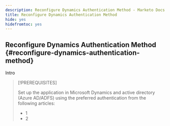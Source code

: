 ```yaml
---
description: Reconfigure Dynamics Authentication Method - Marketo Docs - Product Documentation
title: Reconfigure Dynamics Authentication Method
hide: yes
hidefromtoc: yes
---
```

## Reconfigure Dynamics Authentication Method {#reconfigure-dynamics-authentication-method}

Intro

>[!PREREQUISITES]
>
>Set up the application in Microsoft Dynamics and active directory (Azure AD/ADFS) using the preferred authentication from the following articles:
>* 1
>* 2